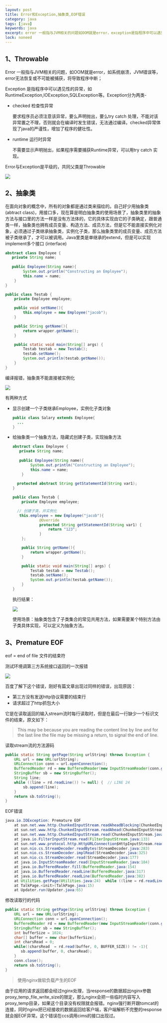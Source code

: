 ```yaml
---
layout: post
title: Error和Exception,抽象类,EOF错误
category: java
tags: [java]
keywords: java
excerpt: error 一般指与JVM相关的问题如OOM就是error，exception是指程序中可以遇见性的异常
lock: noneed
---
```


## 1、Throwable

Error 一般指与JVM相关的问题，如OOM就是error，如系统崩溃，JVM错误等，error无法恢复或不可能被捕获，将导致程序中断；

Exception 是指程序中可以遇见性的异常，如RuntimeException,IOException,SQLException等。Exception分为两类- 

- checked 检查性异常

  要求程序员必须注意该异常，要么声明抛出，要么try catch 处理，不能对该异常置之不理，否则就会在编译时发生错误，无法通过编译。checked异常体现了java的严谨性，增加了程序的健壮性。

- runtime 运行时异常

  不需要显示声明抛出，如果程序需要捕获Runtime异常，可以用try catch 实现。

Error与Exception是平级的，共同父类是Throwable

![](\assets\images\2021\javabase\throwable.jpg)

## 2、抽象类

在面向对象的概念中，所有的对象都是通过类来描绘的。自己好少用抽象类(abtract class)，用接口多，现在算是明白抽象类的使用场景了，抽象类里的抽象方法与接口里的方法一样是没有方法体的，它的具体实现由它的子类确定，跟普通类一样，抽象类也拥有成员变量、构造方法、成员方法，但是它不能直接实例化对象，必须通过子类继承抽象类，实例化子类，那么抽象类里的成员变量、成员方法被子类继承了，才可以被调用。Java里类是单继承的extend，但是可以实现implement多个接口 (interface)

```java
abstract class Employee {
   private String name;
  
   public Employee(String name){
        System.out.println("Constructing an Employee");
        this.name = name;
    }
}

public class Testab {
    private Employee employee;

    public void setName(){
        this.employee = new Employee("jacob");
    }

    public String getName(){
        return wrapper.getName();
    }

    public static void main(String[] args) {
        Testab testab = new Testab();
        testab.setName();
        System.out.println(testab.getName());
    }
}
```

编译报错，抽象类不能直接被实例化

![](\assets\images\2020\java\abstract-class.jpg)

有两种方式

- 显示创建一个子类继承Employee，实例化子类对象

  ```java
  public class Salary extends Employee{
    ...
  }
  ```

- 给抽象类一个抽象方法，隐藏式创建子类，实现抽象方法

  ```java
  abstract class Employee {
     private String name;
    
     public Employee(String name){
          System.out.println("Constructing an Employee");
          this.name = name;
      }
    
    protected abstract String getStatementId(String var1);
  }
  
  public class Testab {
      private Employee employee;
  
    // 创建子类，并实例化
     this.employee = new Employee("jacob"){
              @Override
              protected String getStatementId(String var1) {
                  return "123";
              }
      };
  
      public String getName(){
          return wrapper.getName();
      }
  
      public static void main(String[] args) {
          Testab testab = new Testab();
          testab.setName();
          System.out.println(testab.getName());
      }
  }
  ```

  执行结果：

  ![](\assets\images\2020\java\abstract-class-2.jpg)

  使用场景：抽象类包含了子类集合的常见共用方法，如果需要某个特别方法由子类具体实现，可以定义为抽象方法。




## 3、Premature EOF

eof = end of file 文件的结束符

测试环境调第三方系统接口返回的一次报错

![](\assets\images\2020\java\premature-eof.jpg)

百度了解下这个错误，刚好有篇文章出现过同样的错误，出现原因：

- 第三方没有发送http协议需要的结束行 
- 请求超过了http抓包大小

它是在读取返回的输入stream流时每行读取时，但是在最后一行缺少一个标识文件的结束，原文如下：

> This may be because you are reading the content line by line and for the last line the file may be missing a return, to signal the end of line. 

读取stream流的方法源码

```java
public static String getPage(String urlString) throws Exception {
    URL url = new URL(urlString);
    URLConnection conn = url.openConnection();
    BufferedReader rd = new BufferedReader(new InputStreamReader(conn.getInputStream()));
    StringBuffer sb = new StringBuffer();
    String line;
    while ((line = rd.readLine()) != null) {  // LINE 24
        sb.append(line);
    }
    return sb.toString();
}
```

EOF错误

```java
java.io.IOException: Premature EOF
    at sun.net.www.http.ChunkedInputStream.readAheadBlocking(ChunkedInputStream.java:556)
    at sun.net.www.http.ChunkedInputStream.readAhead(ChunkedInputStream.java:600)
    at sun.net.www.http.ChunkedInputStream.read(ChunkedInputStream.java:687)
    at java.io.FilterInputStream.read(FilterInputStream.java:133)
    at sun.net.www.protocol.http.HttpURLConnection$HttpInputStream.read(HttpURLConnection.java:2968)
    at sun.nio.cs.StreamDecoder.readBytes(StreamDecoder.java:283)
    at sun.nio.cs.StreamDecoder.implRead(StreamDecoder.java:325)
    at sun.nio.cs.StreamDecoder.read(StreamDecoder.java:177)
    at java.io.InputStreamReader.read(InputStreamReader.java:184)
    at java.io.BufferedReader.fill(BufferedReader.java:154)
    at java.io.BufferedReader.readLine(BufferedReader.java:317)
    at java.io.BufferedReader.readLine(BufferedReader.java:382)
    at Utilities.getPage(Utilities.java:24)  while ((line = rd.readLine()) != null) {
    at TalkPage.<init>(TalkPage.java:15)
    at Updater.run(Updater.java:65)
```

修改读取行的代码

```java
public static String getPage(String urlString) throws Exception {
    URL url = new URL(urlString);
    URLConnection conn = url.openConnection();
    BufferedReader rd = new BufferedReader(new InputStreamReader(conn.getInputStream()));
    StringBuffer sb = new StringBuffer();
    int bufferSize = 1024;
    char[] buffer = new char[bufferSize];
    int charsRead = 0;
    while((charsRead  = rd.read(buffer, 0, BUFFER_SIZE)) != -1){
       sb.append(buffer, 0, charsRead);
    }
    conn.close();
    return sb.toString();
}
```

> 使用nginx做软负载产生的EOF

由于应用的请求返回都会经过nginx处理，当response的数据超出nginx参数proxy_temp_file_write_size的限定，那么nginx会把一些临时内容写入proxy_temp目录，如果这个目录没有权限就会报错。nginx强行断开跟tomcat的连接，同时nginx把已经接收的数据返回给客户端，客户端解析不完整的response就会报EOF异常。这个错误在ccs调用cims的接口出现过。